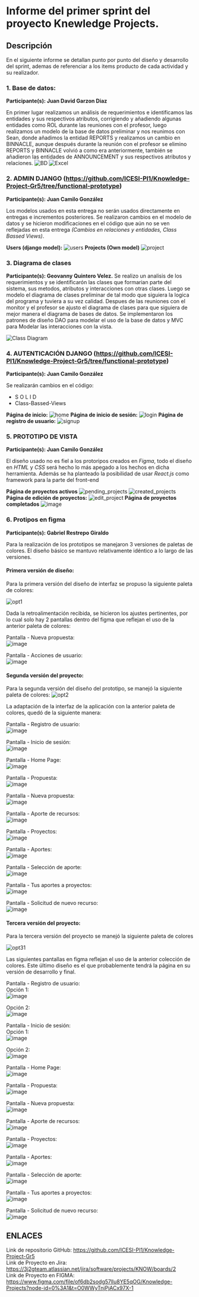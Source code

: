 # Informe del primer sprint del proyecto Knewledge Projects.

## Descripción

En el siguiente informe se detallan punto por punto del diseño y desarrollo del sprint, ademas de referenciar a los items producto de cada actividad y su realizador.

### 1. Base de datos:

**Participante(s): Juan David Garzon Diaz**

En primer lugar realizamos un análisis de requerimientos e identificamos las entidades y sus respectivos atributos, corrigiendo y añadiendo algunas entidades como ROL durante las reuniones con el profesor, luego realizamos un modelo de la base de datos preliminar y nos reunimos con Sean, donde añadimos la entidad REPORTS y realizamos un cambio en BINNACLE, aunque después durante la reunión con el profesor se elimino REPORTS y BINNACLE volvió a como era anteriormente, también se añadieron las entidades de ANNOUNCEMENT y sus respectivos atributos y relaciones.
![BD](https://i.imgur.com/wlGVrPk.png)
![Excel]( https://i.imgur.com/lxlonf1.png)

### 2. ADMIN DJANGO (https://github.com/ICESI-PI1/Knowledge-Project-Gr5/tree/functional-prototype)

**Participante(s): Juan Camilo González**

Los modelos usados en esta entrega no serán usados directamente en entregas e incrementos posteriores. Se realizaron cambios en el modelo de datos y se hicieron modificaciones en el código que aún no se ven reflejadas en esta entrega *(Cambios en relaciones y entidades, Class Bassed Views)*.

**Users (django model):**
![users](https://github.com/IntegradorTeam/PI-Project-KnowledgeProjects/blob/main/Images/CRUD%20&%20View/WhatsApp%20Image%202023-03-30%20at%209.09.39%20PM.jpeg?raw=true)
**Projects (Own model)**
![project](https://github.com/IntegradorTeam/PI-Project-KnowledgeProjects/blob/main/Images/CRUD%20&%20View/WhatsApp%20Image%202023-03-30%20at%209.10.44%20PM.jpeg?raw=true)

### 3. Diagrama de clases
**Participante(s): Geovanny Quintero Velez.** 
Se realizo un analisis de los requerimientos y se identificarón las clases que formarian parte del sistema, sus metodos, atributos y interacciones con otras clases. Luego se modelo el diagrama de clases preliminar de tal modo que siguiera la logica del programa y tuviera a su vez calidad. Despues de las reuniones con el monitor y el profesor se ajusto el diagrama de clases para que siguiera de mejor manera el diagrama de bases de datos. Se implementaron los patrones de diseño DAO para modelar el uso de la base de datos y MVC para Modelar las interacciones con la vista.

![Class Diagram](https://user-images.githubusercontent.com/94185672/229022157-92002174-f761-472a-940e-8a8f50cd9e24.jpg)

### 4. AUTENTICACIÓN DJANGO (https://github.com/ICESI-PI1/Knowledge-Project-Gr5/tree/functional-prototype)

**Participante(s): Juan Camilo González**

Se realizarán cambios en el código:  

* S O L I D
* Class-Bassed-Views

**Página de inicio:**
![home](https://github.com/Juank114Gonzalez/images/blob/master/WhatsApp%20Image%202023-03-30%20at%208.58.28%20PM.jpeg?raw=true)
**Página de inicio de sesión:**
![login](https://github.com/Juank114Gonzalez/images/blob/master/WhatsApp%20Image%202023-03-30%20at%208.59.08%20PM.jpeg?raw=true)
**Página de registro de usuario:**
![signup](https://github.com/IntegradorTeam/PI-Project-KnowledgeProjects/blob/main/Images/CRUD%20&%20View/WhatsApp%20Image%202023-03-30%20at%208.59.10%20PM.jpeg?raw=true)

### 5. PROTOTIPO DE VISTA

**Participante(s): Juan Camilo González**

El diseño usado no es fiel a los protoripos creados en *Figma*, todo el diseño en *HTML* y *CSS* será hecho lo más apegado a los hechos en dicha herramienta. Además se ha planteado la posibilidad de usar *React.js* como framework para la parte del front-end

**Página de proyectos activos**
![pending_projects](https://github.com/IntegradorTeam/PI-Project-KnowledgeProjects/blob/main/Images/CRUD%20&%20View/WhatsApp%20Image%202023-03-30%20at%209.00.20%20PM.jpeg?raw=true)
![created_projects](https://github.com/IntegradorTeam/PI-Project-KnowledgeProjects/blob/main/Images/CRUD%20&%20View/WhatsApp%20Image%202023-03-30%20at%209.02.28%20PM.jpeg?raw=true)
**Página de edición de proyectos:**
![edit_project](https://github.com/IntegradorTeam/PI-Project-KnowledgeProjects/blob/main/Images/CRUD%20&%20View/WhatsApp%20Image%202023-03-30%20at%209.03.13%20PM.jpeg?raw=true)
**Página de proyectos completados**
![image](https://github.com/IntegradorTeam/PI-Project-KnowledgeProjects/blob/main/Images/CRUD%20&%20View/WhatsApp%20Image%202023-03-30%20at%209.03.13%20PM%20(1).jpeg?raw=true)


### 6. Protipos en figma
**Participante(s): Gabriel Restrepo Giraldo**

Para la realización de los prototipos se manejaron 3 versiones de paletas de colores. El diseño básico se mantuvo relativamente idéntico a lo largo de las versiones.

#### Primera versión de diseño:

Para la primera versión del diseño de interfaz se propuso la siguiente paleta de colores:

![opt1](https://user-images.githubusercontent.com/93087966/229014061-39aaef0e-cd2b-43bf-8eba-ae1c07cf9875.png)

Dada la retroalimentación recibida, se hicieron los ajustes pertinentes, por lo cual solo hay 2 pantallas dentro del figma que reflejan el uso de la anterior paleta de colores:

Pantalla - Nueva propuesta:  
![image](https://user-images.githubusercontent.com/93087966/229013854-4d07d607-3446-4275-9311-a1a45ff254a4.png)

Pantalla - Acciones de usuario:  
![image](https://user-images.githubusercontent.com/93087966/229013917-57490f48-8f90-41c9-ae8c-8d18cced76f6.png)


#### Segunda versión del proyecto:  

Para la segunda versión del diseño del prototipo, se manejó la siguiente paleta de colores:
![opt2](https://user-images.githubusercontent.com/93087966/229014236-5bd8357e-743c-4cbd-a1fa-9aa41eac6ded.png)

La adaptación de la interfaz de la aplicación con la anterior paleta de colores, quedó de la siguiente manera:

Pantalla - Registro de usuario:  
![image](https://user-images.githubusercontent.com/93087966/229014494-6126327b-b0a1-4351-95bc-927a457726eb.png)

Pantalla - Inicio de sesión:  
![image](https://user-images.githubusercontent.com/93087966/229014582-01903c78-d59f-43e4-a3c5-501dbe85d736.png)

Pantalla - Home Page:  
![image](https://user-images.githubusercontent.com/93087966/229014683-554264f9-3a7b-4636-ac15-047f4dd92b2e.png)

Pantalla - Propuesta:  
![image](https://user-images.githubusercontent.com/93087966/229014768-49a3ebac-6f8d-4810-bede-a8a600ab50ba.png)

Pantalla - Nueva propuesta:  
![image](https://user-images.githubusercontent.com/93087966/229015109-157f121b-61f9-4274-9cc3-6aa0ea66c71d.png)

Pantalla - Aporte de recursos:  
![image](https://user-images.githubusercontent.com/93087966/229015154-11762a00-bb40-46a1-8294-9e0741e9385b.png)

Pantalla - Proyectos:  
![image](https://user-images.githubusercontent.com/93087966/229015349-da65b2f2-3cf2-4ade-976b-86dfa1b3b11d.png)

Pantalla - Aportes:  
![image](https://user-images.githubusercontent.com/93087966/229015443-27dcf27b-c9df-452a-9dc7-7b93390ec757.png)

Pantalla - Selección de aporte:  
![image](https://user-images.githubusercontent.com/93087966/229015500-3a140445-b5b7-4810-81da-25eb5276d176.png)

Pantalla - Tus aportes a proyectos:  
![image](https://user-images.githubusercontent.com/93087966/229015604-fdeaaef0-bf37-416c-9340-98605acb11c9.png)

Pantalla - Solicitud de nuevo recurso:  
![image](https://user-images.githubusercontent.com/93087966/229015666-53d43cad-f415-463a-9a04-336e3dd157f1.png)

#### Tercera versión del proyecto:  

Para la tercera versión del proyecto se manejó la siguiente paleta de colores

![opt31](https://user-images.githubusercontent.com/93087966/229017712-3a801e88-b30a-4524-a6b9-fa56ed4a6a20.png)


Las siguientes pantallas en figma reflejan el uso de la anterior colección de colores. Este último diseño es el que probablemente tendrá la página en su versión de desarrollo y final.

Pantalla - Registro de usuario:  
Opción 1:  
![image](https://user-images.githubusercontent.com/93087966/229016598-422f7009-5362-4043-9841-80ea60765b65.png)


Opción 2:  
![image](https://user-images.githubusercontent.com/93087966/229016652-c1bdf0c3-a390-4abb-8a36-78250efd9964.png)


Pantalla - Inicio de sesión:  
Opción 1:  
![image](https://user-images.githubusercontent.com/93087966/229016715-5cd31172-32ff-484a-aede-a324995f17bb.png)


Opción 2:  
![image](https://user-images.githubusercontent.com/93087966/229016756-a6b052d6-758d-4725-bb3a-1e360d2850cb.png)


Pantalla - Home Page:  
![image](https://user-images.githubusercontent.com/93087966/229016835-d4f405f3-3a6a-4b6d-be4e-de216991ac34.png)

Pantalla - Propuesta:  
![image](https://user-images.githubusercontent.com/93087966/229016854-5dbb3e7a-f7ff-4aec-a5e5-43d598ff8e5f.png)

Pantalla - Nueva propuesta:  
![image](https://user-images.githubusercontent.com/93087966/229016880-e07dcffc-f9e0-4196-8fac-34c76cc3790a.png)


Pantalla - Aporte de recursos:  
![image](https://user-images.githubusercontent.com/93087966/229016922-e82cbc64-5c61-4c95-97f5-9692b74f2a51.png)


Pantalla - Proyectos:  
![image](https://user-images.githubusercontent.com/93087966/229016978-8d3e8c7a-0951-4631-9907-e92ed1e8ae46.png)

Pantalla - Aportes:  
![image](https://user-images.githubusercontent.com/93087966/229017024-4e8b5ed6-5023-4a6c-ba78-b02953eefd37.png)

Pantalla - Selección de aporte:  
![image](https://user-images.githubusercontent.com/93087966/229017065-591762a3-7722-433a-ab66-69ea08cb17a1.png)

Pantalla - Tus aportes a proyectos:  
![image](https://user-images.githubusercontent.com/93087966/229017100-223de93f-6850-45dc-9e8b-bb54434f0c3d.png)

Pantalla - Solicitud de nuevo recurso:  
![image](https://user-images.githubusercontent.com/93087966/229017126-0217bc78-f1b7-45be-9c1a-e4f3202b6614.png)

## ENLACES
Link de repositorio GitHub: https://github.com/ICESI-PI1/Knowledge-Project-Gr5  
Link de Proyecto en Jira: https://3j2gteam.atlassian.net/jira/software/projects/KNOW/boards/2  
Link de Proyecto en FIGMA: https://www.figma.com/file/of6db2sodg57llu8YE5qOG/Knowledge-Projects?node-id=0%3A1&t=O0WWyTnjPjACx97X-1  


